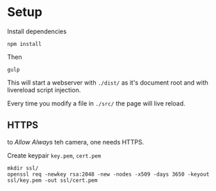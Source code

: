 # Setup

Install dependencies

	npm install

Then

	gulp

This will start a webserver with `./dist/` as it's document root and
with livereload script injection.

Every time you modify a file in `./src/` the page will live reload.

## HTTPS

to *Allow Always* teh camera, one needs HTTPS.

Create keypair `key.pem`, `cert.pem`

	mkdir ssl/
	openssl req -newkey rsa:2048 -new -nodes -x509 -days 3650 -keyout ssl/key.pem -out ssl/cert.pem


